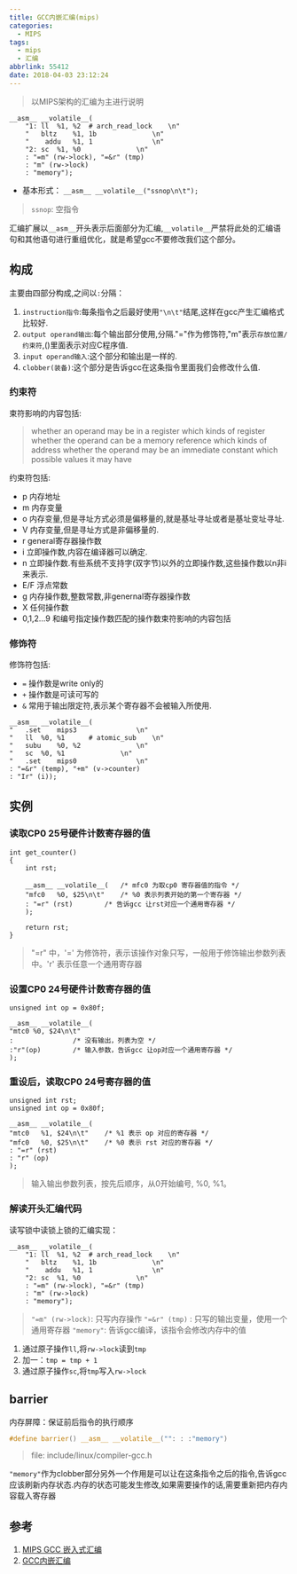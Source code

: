 ```yaml
---
title: GCC内嵌汇编(mips)
categories:
  - MIPS
tags:
  - mips
  - 汇编
abbrlink: 55412
date: 2018-04-03 23:12:24
---
```


>以MIPS架构的汇编为主进行说明

```
__asm__ __volatile__(
	"1: ll  %1, %2  # arch_read_lock    \n"
	"   bltz    %1, 1b              \n"
	"    addu   %1, 1               \n"
	"2: sc  %1, %0              \n"
	: "=m" (rw->lock), "=&r" (tmp)
	: "m" (rw->lock)
	: "memory");
```
* 基本形式： `__asm__ __volatile__("ssnop\n\t");`
>`ssnop`: 空指令

汇编扩展以`__asm__`开头表示后面部分为汇编,`__volatile__`严禁将此处的汇编语句和其他语句进行重组优化，就是希望gcc不要修改我们这个部分。
<!--more-->

## 构成

主要由四部分构成,之间以`:`分隔：

1. `instruction指令`:每条指令之后最好使用`"\n\t"`结尾,这样在gcc产生汇编格式比较好.
2. `output operand输出`:每个输出部分使用,分隔."="作为修饰符,"m"表示`存放位置/约束符`,()里面表示对应C程序值.
3. `input operand输入`:这个部分和输出是一样的.
4. `clobber(装备)`:这个部分是告诉gcc在这条指令里面我们会修改什么值.

### 约束符

束符影响的内容包括:
>whether an operand may be in a register
>which kinds of register
>whether the operand can be a memory reference
>which kinds of address
>whether the operand may be an immediate constant
>which possible values it may have

约束符包括:

* p 内存地址
* m 内存变量
* o 内存变量,但是寻址方式必须是偏移量的,就是基址寻址或者是基址变址寻址.
* V 内存变量,但是寻址方式是非偏移量的.
* r general寄存器操作数
* i 立即操作数,内容在编译器可以确定.
* n 立即操作数.有些系统不支持字(双字节)以外的立即操作数,这些操作数以n非i来表示.
* E/F 浮点常数
* g 内存操作数,整数常数,非genernal寄存器操作数
* X 任何操作数
* 0,1,2…9 和编号指定操作数匹配的操作数束符影响的内容包括

### 修饰符

修饰符包括:

* `=` 操作数是write only的
* `+` 操作数是可读可写的
* `&` 常用于输出限定符,表示某个寄存器不会被输入所使用.

```
__asm__ __volatile__(
"   .set    mips3               \n"
"   ll  %0, %1      # atomic_sub    \n"
"   subu    %0, %2              \n"
"   sc  %0, %1              \n"
"   .set    mips0               \n"
: "=&r" (temp), "+m" (v->counter)
: "Ir" (i));
```

## 实例

### 读取CP0 25号硬件计数寄存器的值

```
int get_counter()
{
	int rst;

	__asm__ __volatile__(	/* mfc0 为取cp0 寄存器值的指令 */
	"mfc0	%0, $25\n\t"	/* %0 表示列表开始的第一个寄存器 */
	: "=r" (rst)		/* 告诉gcc 让rst对应一个通用寄存器 */
	);

	return rst;
}
```
>"=r" 中，'=' 为修饰符，表示该操作对象只写，一般用于修饰输出参数列表中。'r' 表示任意一个通用寄存器

### 设置CP0 24号硬件计数寄存器的值

```
unsigned int op = 0x80f;

__asm__ __volatile__(
"mtc0 %0, $24\n\t"
:				/* 没有输出，列表为空 */
:"r"(op)		/* 输入参数，告诉gcc 让op对应一个通用寄存器 */
);
```

### 重设后，读取CP0 24号寄存器的值

```
unsigned int rst;
unsigned int op = 0x80f;

__asm__ __volatile__(
"mtc0	%1, $24\n\t"	/* %1 表示 op 对应的寄存器 */
"mfc0	%0, $25\n\t"	/* %0 表示 rst 对应的寄存器 */
: "=r" (rst)
: "r" (op)
);
```
>输入输出参数列表，按先后顺序，从0开始编号, %0, %1。

### 解读开头汇编代码

读写锁中读锁上锁的汇编实现：

```
__asm__ __volatile__(
	"1: ll  %1, %2  # arch_read_lock    \n"
	"   bltz    %1, 1b              \n"
	"    addu   %1, 1               \n"
	"2: sc  %1, %0              \n"
	: "=m" (rw->lock), "=&r" (tmp)
	: "m" (rw->lock)
	: "memory");
```
> `"=m" (rw->lock)`: 只写内存操作
> `"=&r" (tmp)` : 只写的输出变量，使用一个通用寄存器
> `"memory"`: 告诉gcc编译，该指令会修改内存中的值

1. 通过原子操作`ll`,将`rw->lock`读到`tmp`
2. 加一：`tmp = tmp + 1`
3. 通过原子操作`sc`,将`tmp`写入`rw->lock`

## barrier

内存屏障：保证前后指令的执行顺序

``` C
#define barrier() __asm__ __volatile__("": : :"memory")
```
>file: include/linux/compiler-gcc.h

`"memory"`作为clobber部分另外一个作用是可以让在这条指令之后的指令,告诉gcc应该刷新内存状态.内存的状态可能发生修改,如果需要操作的话,需要重新把内存内容载入寄存器

## 参考

1. [MIPS GCC 嵌入式汇编](https://blog.csdn.net/comcat/article/details/1557963)
2. [GCC内嵌汇编](https://dirtysalt.github.io/html/gcc-asm.html)
